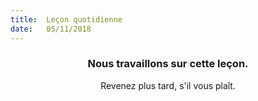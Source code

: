```yaml
---
title:  Leçon quotidienne
date:   05/11/2018
---
```


### <center>Nous travaillons sur cette leçon.</center>
<center>Revenez plus tard, s'il vous plaît.</center>